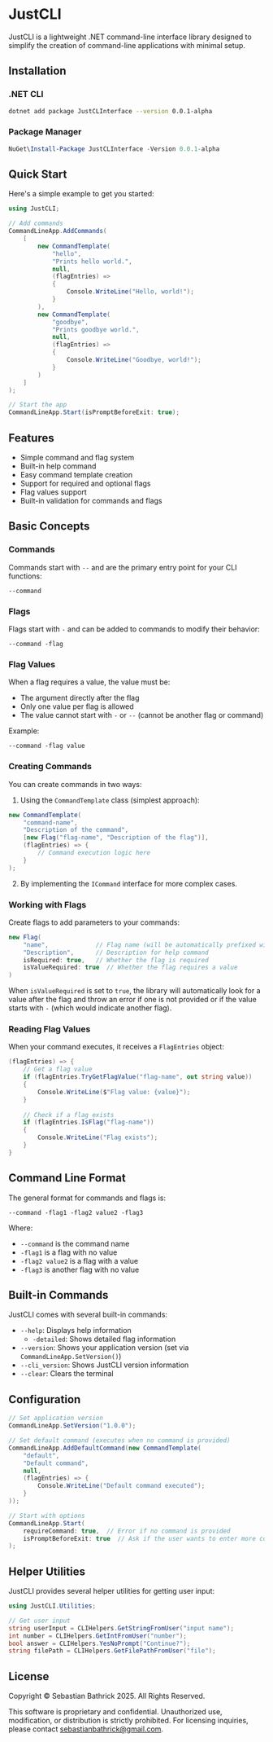 # JustCLI

JustCLI is a lightweight .NET command-line interface library designed to simplify the creation of command-line applications with minimal setup.

## Installation

### .NET CLI
```bash
dotnet add package JustCLInterface --version 0.0.1-alpha
```

### Package Manager
```powershell
NuGet\Install-Package JustCLInterface -Version 0.0.1-alpha
```

## Quick Start

Here's a simple example to get you started:

```csharp
using JustCLI;

// Add commands
CommandLineApp.AddCommands(
    [
        new CommandTemplate(
            "hello",
            "Prints hello world.",
            null,
            (flagEntries) =>
            {
                Console.WriteLine("Hello, world!");
            }
        ),
        new CommandTemplate(
            "goodbye",
            "Prints goodbye world.",
            null,
            (flagEntries) =>
            {
                Console.WriteLine("Goodbye, world!");
            }
        )
    ]
);

// Start the app
CommandLineApp.Start(isPromptBeforeExit: true);
```

## Features

- Simple command and flag system
- Built-in help command
- Easy command template creation
- Support for required and optional flags
- Flag values support
- Built-in validation for commands and flags

## Basic Concepts

### Commands

Commands start with `--` and are the primary entry point for your CLI functions:

```
--command
```

### Flags

Flags start with `-` and can be added to commands to modify their behavior:

```
--command -flag
```

### Flag Values

When a flag requires a value, the value must be:
- The argument directly after the flag
- Only one value per flag is allowed
- The value cannot start with `-` or `--` (cannot be another flag or command)

Example:
```
--command -flag value
```

### Creating Commands

You can create commands in two ways:

1. Using the `CommandTemplate` class (simplest approach):
```csharp
new CommandTemplate(
    "command-name",
    "Description of the command",
    [new Flag("flag-name", "Description of the flag")],
    (flagEntries) => {
        // Command execution logic here
    }
);
```

2. By implementing the `ICommand` interface for more complex cases.

### Working with Flags

Create flags to add parameters to your commands:

```csharp
new Flag(
    "name",             // Flag name (will be automatically prefixed with -)
    "Description",      // Description for help command
    isRequired: true,   // Whether the flag is required
    isValueRequired: true  // Whether the flag requires a value
)
```

When `isValueRequired` is set to `true`, the library will automatically look for a value after the flag and throw an error if one is not provided or if the value starts with `-` (which would indicate another flag).

### Reading Flag Values

When your command executes, it receives a `FlagEntries` object:

```csharp
(flagEntries) => {
    // Get a flag value
    if (flagEntries.TryGetFlagValue("flag-name", out string value))
    {
        Console.WriteLine($"Flag value: {value}");
    }
    
    // Check if a flag exists
    if (flagEntries.IsFlag("flag-name"))
    {
        Console.WriteLine("Flag exists");
    }
}
```

## Command Line Format

The general format for commands and flags is:

```
--command -flag1 -flag2 value2 -flag3
```

Where:
- `--command` is the command name
- `-flag1` is a flag with no value
- `-flag2 value2` is a flag with a value
- `-flag3` is another flag with no value

## Built-in Commands

JustCLI comes with several built-in commands:

- `--help`: Displays help information
  - `-detailed`: Shows detailed flag information
- `--version`: Shows your application version (set via `CommandLineApp.SetVersion()`)
- `--cli_version`: Shows JustCLI version information
- `--clear`: Clears the terminal

## Configuration

```csharp
// Set application version
CommandLineApp.SetVersion("1.0.0");

// Set default command (executes when no command is provided)
CommandLineApp.AddDefaultCommand(new CommandTemplate(
    "default",
    "Default command",
    null,
    (flagEntries) => {
        Console.WriteLine("Default command executed");
    }
));

// Start with options
CommandLineApp.Start(
    requireCommand: true,  // Error if no command is provided
    isPromptBeforeExit: true  // Ask if the user wants to enter more commands
);
```

## Helper Utilities

JustCLI provides several helper utilities for getting user input:

```csharp
using JustCLI.Utilities;

// Get user input
string userInput = CLIHelpers.GetStringFromUser("input name");
int number = CLIHelpers.GetIntFromUser("number");
bool answer = CLIHelpers.YesNoPrompt("Continue?");
string filePath = CLIHelpers.GetFilePathFromUser("file");
```

## License

Copyright © Sebastian Bathrick 2025. All Rights Reserved.

This software is proprietary and confidential.
Unauthorized use, modification, or distribution is strictly prohibited.
For licensing inquiries, please contact sebastianbathrick@gmail.com.

